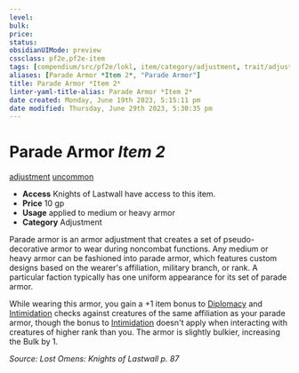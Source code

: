 ```yaml
---
level:
bulk:
price:
status:
obsidianUIMode: preview
cssclass: pf2e,pf2e-item
tags: [compendium/src/pf2e/lokl, item/category/adjustment, trait/adjustment, trait/uncommon]
aliases: [Parade Armor *Item 2*, "Parade Armor"]
title: Parade Armor *Item 2*
linter-yaml-title-alias: Parade Armor *Item 2*
date created: Monday, June 19th 2023, 5:15:11 pm
date modified: Thursday, June 29th 2023, 5:30:35 pm
---
```


# Parade Armor *Item 2*

[adjustment](rules/traits/adjustment-lotgb.md) [uncommon](rules/traits/uncommon.md)  

- **Access** Knights of Lastwall have access to this item.
- **Price** 10 gp
- **Usage** applied to medium or heavy armor
- **Category** Adjustment

Parade armor is an armor adjustment that creates a set of pseudo-decorative armor to wear during noncombat functions. Any medium or heavy armor can be fashioned into parade armor, which features custom designs based on the wearer's affiliation, military branch, or rank. A particular faction typically has one uniform appearance for its set of parade armor.

While wearing this armor, you gain a +1 item bonus to [Diplomacy](compendium/skills.md#Diplomacy) and [Intimidation](compendium/skills.md#Intimidation) checks against creatures of the same affiliation as your parade armor, though the bonus to [Intimidation](compendium/skills.md#Intimidation) doesn't apply when interacting with creatures of higher rank than you. The armor is slightly bulkier, increasing the Bulk by 1.

*Source: Lost Omens: Knights of Lastwall p. 87*
